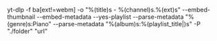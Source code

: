 yt-dlp -f ba[ext!=webm] -o "%(title)s - %(channel)s.%(ext)s" --embed-thumbnail --embed-metadata --yes-playlist --parse-metadata "%(genre)s:Piano" --parse-metadata "%(album)s:%(playlist_title|)s" -P "./folder" "url"
